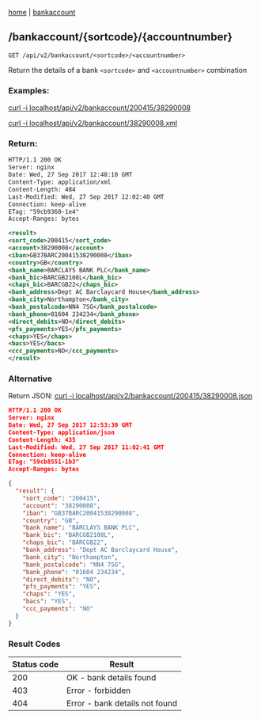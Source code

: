 [home](/home) | [bankaccount](/docs/api/v2/bankaccount)

## /bankaccount/{sortcode}/{accountnumber}

`GET /api/v2/bankaccount/<sortcode>/<accountnumber>`

Return the details of a bank `<sortcode>` and `<accountnumber>` combination

### Examples: 

[curl -i localhost/api/v2/bankaccount/200415/38290008](/api/v2/bankaccount/200415/38290008)

[curl -i localhost/api/v2/bankaccount/38290008.xml](/api/v2/bankaccount/200415/38290008.xml)

### Return:
```xml
HTTP/1.1 200 OK
Server: nginx
Date: Wed, 27 Sep 2017 12:48:10 GMT
Content-Type: application/xml
Content-Length: 484
Last-Modified: Wed, 27 Sep 2017 12:02:40 GMT
Connection: keep-alive
ETag: "59cb9360-1e4"
Accept-Ranges: bytes

<result>
<sort_code>200415</sort_code>
<account>38290008</account>
<iban>GB37BARC20041538290008</iban>
<country>GB</country>
<bank_name>BARCLAYS BANK PLC</bank_name>
<bank_bic>BARCGB2108L</bank_bic>
<chaps_bic>BARCGB22</chaps_bic>
<bank_address>Dept AC Barclaycard House</bank_address>
<bank_city>Northampton</bank_city>
<bank_postalcode>NN4 7SG</bank_postalcode>
<bank_phone>01604 234234</bank_phone>
<direct_debits>NO</direct_debits>
<pfs_payments>YES</pfs_payments>
<chaps>YES</chaps>
<bacs>YES</bacs>
<ccc_payments>NO</ccc_payments>
</result>
```

### Alternative
Return JSON: [curl -i localhost/api/v2/bankaccount/200415/38290008.json](/api/v2/bankaccount/200415/38290008.json)

```json
HTTP/1.1 200 OK
Server: nginx
Date: Wed, 27 Sep 2017 12:53:30 GMT
Content-Type: application/json
Content-Length: 435
Last-Modified: Wed, 27 Sep 2017 11:02:41 GMT
Connection: keep-alive
ETag: "59cb8551-1b3"
Accept-Ranges: bytes

{
  "result": {
    "sort_code": "200415",
    "account": "38290008",
    "iban": "GB37BARC20041538290008",
    "country": "GB",
    "bank_name": "BARCLAYS BANK PLC",
    "bank_bic": "BARCGB2108L",
    "chaps_bic": "BARCGB22",
    "bank_address": "Dept AC Barclaycard House",
    "bank_city": "Northampton",
    "bank_postalcode": "NN4 7SG",
    "bank_phone": "01604 234234",
    "direct_debits": "NO",
    "pfs_payments": "YES",
    "chaps": "YES",
    "bacs": "YES",
    "ccc_payments": "NO"
  }
}
```

### Result Codes
Status code|Result
---|---
200|OK - bank details found
403|Error - forbidden
404|Error - bank details not found